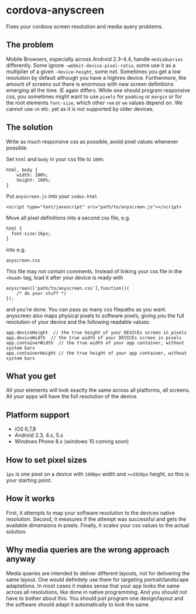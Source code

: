 # cordova-anyscreen
Fixes your cordova screen resolution and media query problems.

The problem
-----------
Mobile Browsers, especially across Android 2.3-4.4, handle ```mediaQueries``` differently. Some ignore ```-webkit-device-pixel-ratio```, some use it as a multiplier of a given ```-device-height```, some not. Sometimes you get a low resolution by default although you have a highres device. Furthermore, the amount of screens out there is enormous with new screen definitions emerging all the time. IE again differs. While one should program responsive css, you sometimes might want to use ```pixels``` for ```padding``` or ```margin``` or for the root elements ```font-size```, which other ```rem``` or ```em``` values depend on. We cannot use ```vh``` etc. yet as it is not supported by older devices.

The solution
------------
Write as much responsive css as possible, avoid pixel values whenever possible.

Set ```html``` and ```body``` in your css file to ```100%```:

    html, body {
        width: 100%;
        height: 100%;
    }

Put ```anyscreen.js``` into your ```index.html```

    <script type="text/javascript" src="path/to/anyscreen.js"></script>

Move all pixel definitions into a second css file, e.g.

    html {
      font-size:16px;
    }

into e.g.

    anyscreen.css
    
This file may not contain comments. Instead of linking your css file in the ```<head>``` tag, load it after your device is ready with

    anyscreen(['path/to/anyscreen.css'],function(){
        /* do your stuff */
    });
    
and you're done. You can pass as many css filepaths as you want. anyscreen also maps physical pixels to software pixels, giving you the full resolution of your device and the following readable values:

    app.deviceHeight  // the true height of your DEVICEs screen in pixels
    app.deviceWidth  // the true width of your DEVICEs screen in pixels 
    app.containerWidth  // the true width of your app container, without system bars
    app.containerHeight // the true height of your app container, without system bars

What you get
------------
All your elements will look exactly the same across all platforms, all screens. All your apps will have the full resolution of the device.

Platform support
----------------
- iOS 6,7,8
- Android 2.3, 4.x, 5.x
- Windows Phone 8.x (windows 10 coming soon)

How to set pixel sizes
----------------------
```1px``` is one pixel on a device with ```1080px``` width and ```>=1920px``` height, so this is your starting point.

How it works
------------
First, it attempts to map your software resolution to the devices native resolution.
Second, it measures if the attempt was successful and gets the available dimensions in pixels.
Finally, it scales your css values to the actual solution.

Why media queries are the wrong approach anyway
-----------------------------------------------
Media queries are intended to deliver different layouts, not for delivering the same layout. One would definitely use them for targeting portrait/landscape adaptations. In most cases it makes sense that your app looks the same across all resolutions, like done in native programming. And you should not have to bother about this. You should just program one design/layout and the software should adapt it automatically to look the same.
